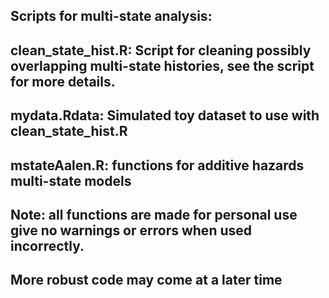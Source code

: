 ## Scripts for multi-state analysis:
##
## clean_state_hist.R: Script for cleaning possibly overlapping multi-state histories, see the script for more details.
## mydata.Rdata: Simulated toy dataset to use with clean_state_hist.R
## mstateAalen.R: functions for additive hazards multi-state models
##
## Note: all functions are made for personal use give no warnings or errors when used incorrectly.
## More robust code may come at a later time
